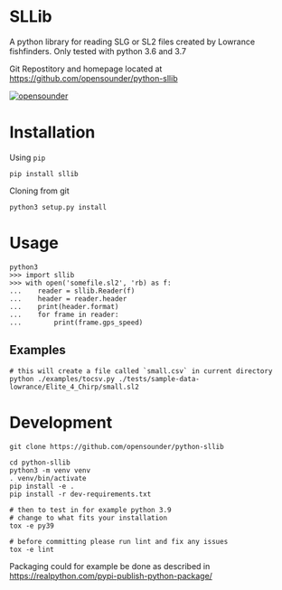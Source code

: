# SLLib
A python library for reading SLG or SL2 files created by Lowrance fishfinders.
Only tested with python 3.6 and 3.7

Git Repostitory and homepage located at https://github.com/opensounder/python-sllib

[![opensounder](https://circleci.com/gh/opensounder/python-sllib.svg?style=svg)](https://circleci.com/gh/opensounder/python-sllib)

# Installation
Using `pip`
```shell
pip install sllib
```

Cloning from git
```
python3 setup.py install
```

# Usage
```
python3
>>> import sllib
>>> with open('somefile.sl2', 'rb) as f:
...    reader = sllib.Reader(f)
...    header = reader.header
...    print(header.format)
...    for frame in reader:
...        print(frame.gps_speed)

```


## Examples
```shell
# this will create a file called `small.csv` in current directory
python ./examples/tocsv.py ./tests/sample-data-lowrance/Elite_4_Chirp/small.sl2

```


# Development
```shell
git clone https://github.com/opensounder/python-sllib

cd python-sllib
python3 -m venv venv
. venv/bin/activate
pip install -e .
pip install -r dev-requirements.txt

# then to test in for example python 3.9 
# change to what fits your installation
tox -e py39

# before committing please run lint and fix any issues
tox -e lint
```

Packaging could for example be done as described in
https://realpython.com/pypi-publish-python-package/